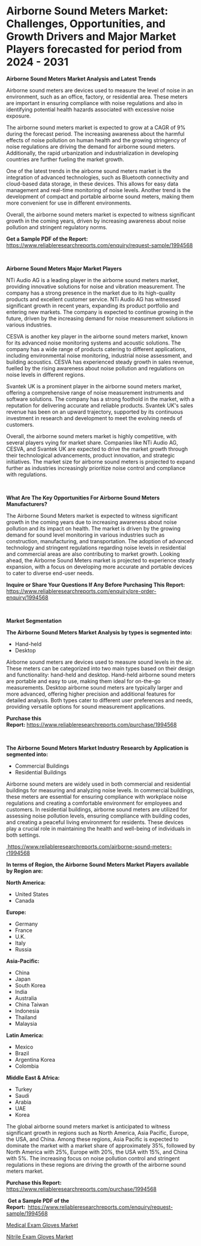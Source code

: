 <p><h1>Airborne Sound Meters Market: Challenges, Opportunities, and Growth Drivers and Major Market Players forecasted for period from 2024 - 2031</h1></p><p><strong>Airborne Sound Meters Market Analysis and Latest Trends</strong></p>
<p><p>Airborne sound meters are devices used to measure the level of noise in an environment, such as an office, factory, or residential area. These meters are important in ensuring compliance with noise regulations and also in identifying potential health hazards associated with excessive noise exposure.</p><p>The airborne sound meters market is expected to grow at a CAGR of 9% during the forecast period. The increasing awareness about the harmful effects of noise pollution on human health and the growing stringency of noise regulations are driving the demand for airborne sound meters. Additionally, the rapid urbanization and industrialization in developing countries are further fueling the market growth.</p><p>One of the latest trends in the airborne sound meters market is the integration of advanced technologies, such as Bluetooth connectivity and cloud-based data storage, in these devices. This allows for easy data management and real-time monitoring of noise levels. Another trend is the development of compact and portable airborne sound meters, making them more convenient for use in different environments.</p><p>Overall, the airborne sound meters market is expected to witness significant growth in the coming years, driven by increasing awareness about noise pollution and stringent regulatory norms.</p></p>
<p><strong>Get a Sample PDF of the Report:&nbsp;</strong> <a href="https://www.reliableresearchreports.com/enquiry/request-sample/1994568">https://www.reliableresearchreports.com/enquiry/request-sample/1994568</a></p>
<p>&nbsp;</p>
<p><strong>Airborne Sound Meters Major Market Players</strong></p>
<p><p>NTi Audio AG is a leading player in the airborne sound meters market, providing innovative solutions for noise and vibration measurement. The company has a strong presence in the market due to its high-quality products and excellent customer service. NTi Audio AG has witnessed significant growth in recent years, expanding its product portfolio and entering new markets. The company is expected to continue growing in the future, driven by the increasing demand for noise measurement solutions in various industries.</p><p>CESVA is another key player in the airborne sound meters market, known for its advanced noise monitoring systems and acoustic solutions. The company has a wide range of products catering to different applications, including environmental noise monitoring, industrial noise assessment, and building acoustics. CESVA has experienced steady growth in sales revenue, fuelled by the rising awareness about noise pollution and regulations on noise levels in different regions.</p><p>Svantek UK is a prominent player in the airborne sound meters market, offering a comprehensive range of noise measurement instruments and software solutions. The company has a strong foothold in the market, with a reputation for delivering accurate and reliable products. Svantek UK's sales revenue has been on an upward trajectory, supported by its continuous investment in research and development to meet the evolving needs of customers.</p><p>Overall, the airborne sound meters market is highly competitive, with several players vying for market share. Companies like NTi Audio AG, CESVA, and Svantek UK are expected to drive the market growth through their technological advancements, product innovation, and strategic initiatives. The market size for airborne sound meters is projected to expand further as industries increasingly prioritize noise control and compliance with regulations.</p></p>
<p>&nbsp;</p>
<p><strong>What Are The Key Opportunities For Airborne Sound Meters Manufacturers?</strong></p>
<p><p>The Airborne Sound Meters market is expected to witness significant growth in the coming years due to increasing awareness about noise pollution and its impact on health. The market is driven by the growing demand for sound level monitoring in various industries such as construction, manufacturing, and transportation. The adoption of advanced technology and stringent regulations regarding noise levels in residential and commercial areas are also contributing to market growth. Looking ahead, the Airborne Sound Meters market is projected to experience steady expansion, with a focus on developing more accurate and portable devices to cater to diverse end-user needs.</p></p>
<p><strong>Inquire or Share Your Questions If Any Before Purchasing This Report:</strong> <a href="https://www.reliableresearchreports.com/enquiry/pre-order-enquiry/1994568">https://www.reliableresearchreports.com/enquiry/pre-order-enquiry/1994568</a></p>
<p>&nbsp;</p>
<p><strong>Market Segmentation</strong></p>
<p><strong>The Airborne Sound Meters Market Analysis by types is segmented into:</strong></p>
<p><ul><li>Hand-held</li><li>Desktop</li></ul></p>
<p><p>Airborne sound meters are devices used to measure sound levels in the air. These meters can be categorized into two main types based on their design and functionality: hand-held and desktop. Hand-held airborne sound meters are portable and easy to use, making them ideal for on-the-go measurements. Desktop airborne sound meters are typically larger and more advanced, offering higher precision and additional features for detailed analysis. Both types cater to different user preferences and needs, providing versatile options for sound measurement applications.</p></p>
<p><strong>Purchase this Report:&nbsp;</strong><a href="https://www.reliableresearchreports.com/purchase/1994568">https://www.reliableresearchreports.com/purchase/1994568</a></p>
<p>&nbsp;</p>
<p><strong>The Airborne Sound Meters Market Industry Research by Application is segmented into:</strong></p>
<p><ul><li>Commercial Buildings</li><li>Residential Buildings</li></ul></p>
<p><p>Airborne sound meters are widely used in both commercial and residential buildings for measuring and analyzing noise levels. In commercial buildings, these meters are essential for ensuring compliance with workplace noise regulations and creating a comfortable environment for employees and customers. In residential buildings, airborne sound meters are utilized for assessing noise pollution levels, ensuring compliance with building codes, and creating a peaceful living environment for residents. These devices play a crucial role in maintaining the health and well-being of individuals in both settings.</p></p>
<p><a href="https://www.reliableresearchreports.com/airborne-sound-meters-r1994568">&nbsp;https://www.reliableresearchreports.com/airborne-sound-meters-r1994568</a></p>
<p><strong>In terms of Region, the Airborne Sound Meters Market Players available by Region are:</strong></p>
<p>
    <p> <strong> North America: </strong>
        <ul>
            <li>United States</li>
            <li>Canada</li>
        </ul>
        </p> 
    <p> <strong> Europe: </strong>
        <ul>
            <li>Germany</li>
            <li>France</li>
            <li>U.K.</li>
            <li>Italy</li>
            <li>Russia</li>
        </ul>
        </p> 
    <p> <strong> Asia-Pacific: </strong>
        <ul>
            <li>China</li>
            <li>Japan</li>
            <li>South Korea</li>
            <li>India</li>
            <li>Australia</li>
            <li>China Taiwan</li>
            <li>Indonesia</li>
            <li>Thailand</li>
            <li>Malaysia</li>
        </ul>
        </p> 
    <p> <strong> Latin America: </strong>
        <ul>
            <li>Mexico</li>
            <li>Brazil</li>
            <li>Argentina Korea</li>
            <li>Colombia</li>
        </ul>
        </p> 
    <p> <strong> Middle East & Africa: </strong>
        <ul>
            <li>Turkey</li>
            <li>Saudi</li>
            <li>Arabia</li>
            <li>UAE</li>
            <li>Korea</li>
        </ul>
    </p>
    </p>
<p><p>The global airborne sound meters market is anticipated to witness significant growth in regions such as North America, Asia Pacific, Europe, the USA, and China. Among these regions, Asia Pacific is expected to dominate the market with a market share of approximately 35%, followed by North America with 25%, Europe with 20%, the USA with 15%, and China with 5%. The increasing focus on noise pollution control and stringent regulations in these regions are driving the growth of the airborne sound meters market.</p></p>
<p><strong>Purchase this Report: </strong><a href="https://www.reliableresearchreports.com/purchase/1994568">https://www.reliableresearchreports.com/purchase/1994568</a></p>
<p>&nbsp;<strong>Get a Sample PDF of the Report:&nbsp;&nbsp;</strong><a href="https://www.reliableresearchreports.com/enquiry/request-sample/1994568">https://www.reliableresearchreports.com/enquiry/request-sample/1994568</a></p>
<p><strong></strong></p>
<p><p><a href="https://github.com/ockatxef85/Market-Research-Report-List-1/blob/main/medical-exam-gloves-market.md">Medical Exam Gloves Market</a></p><p><a href="https://github.com/khlifeservices/Market-Research-Report-List-1/blob/main/nitrile-exam-gloves-market.md">Nitrile Exam Gloves Market</a></p></p>